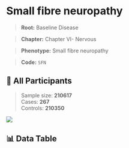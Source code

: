 # Small fibre neuropathy

> **Root:** Baseline Disease  

> **Chapter:** Chapter VI- Nervous  

> **Phenotype:** Small fibre neuropathy  

> **Code:** `SFN`

## 🧪 All Participants  
> Sample size: **210617**  
> Cases: **267**  
> Controls: **210350**
<img src="/Sensitive/Figures/ALL/Incidence/SFN.png"/>

## 📊 Data Table
<CsvTableMRF src="/Sensitive/Data/ALL/Incidence/COX_SFN.csv"/>

